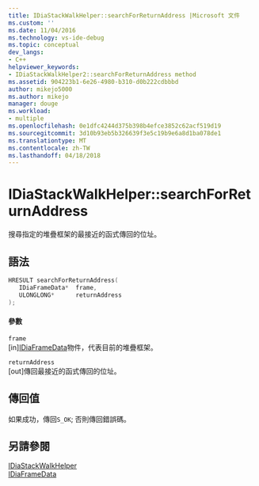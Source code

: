 ```yaml
---
title: IDiaStackWalkHelper::searchForReturnAddress |Microsoft 文件
ms.custom: ''
ms.date: 11/04/2016
ms.technology: vs-ide-debug
ms.topic: conceptual
dev_langs:
- C++
helpviewer_keywords:
- IDiaStackWalkHelper2::searchForReturnAddress method
ms.assetid: 904223b1-6e26-4980-b310-d0b222cdbbbd
author: mikejo5000
ms.author: mikejo
manager: douge
ms.workload:
- multiple
ms.openlocfilehash: 0e1dfc4244d375b398b4efce3852c62acf519d19
ms.sourcegitcommit: 3d10b93eb5b326639f3e5c19b9e6a8d1ba078de1
ms.translationtype: MT
ms.contentlocale: zh-TW
ms.lasthandoff: 04/18/2018
---
```

# <a name="idiastackwalkhelpersearchforreturnaddress"></a>IDiaStackWalkHelper::searchForReturnAddress
搜尋指定的堆疊框架的最接近的函式傳回的位址。  
  
## <a name="syntax"></a>語法  
  
```C++  
HRESULT searchForReturnAddress(   
   IDiaFrameData*  frame,  
   ULONGLONG*      returnAddress  
);  
```  
  
#### <a name="parameters"></a>參數  
 `frame`  
 [in][IDiaFrameData](../../debugger/debug-interface-access/idiaframedata.md)物件，代表目前的堆疊框架。  
  
 `returnAddress`  
 [out]傳回最接近的函式傳回的位址。  
  
## <a name="return-value"></a>傳回值  
 如果成功，傳回`S_OK`; 否則傳回錯誤碼。  
  
## <a name="see-also"></a>另請參閱  
 [IDiaStackWalkHelper](../../debugger/debug-interface-access/idiastackwalkhelper.md)   
 [IDiaFrameData](../../debugger/debug-interface-access/idiaframedata.md)